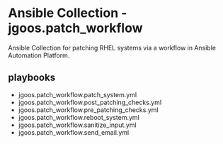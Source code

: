 # Ansible Collection - jgoos.patch_workflow

Ansible Collection for patching RHEL systems via a workflow in Ansible Automation Platform.

## playbooks

- jgoos.patch_workflow.patch_system.yml
- jgoos.patch_workflow.post_patching_checks.yml
- jgoos.patch_workflow.pre_patching_checks.yml
- jgoos.patch_workflow.reboot_system.yml
- jgoos.patch_workflow.sanitize_input.yml
- jgoos.patch_workflow.send_email.yml
